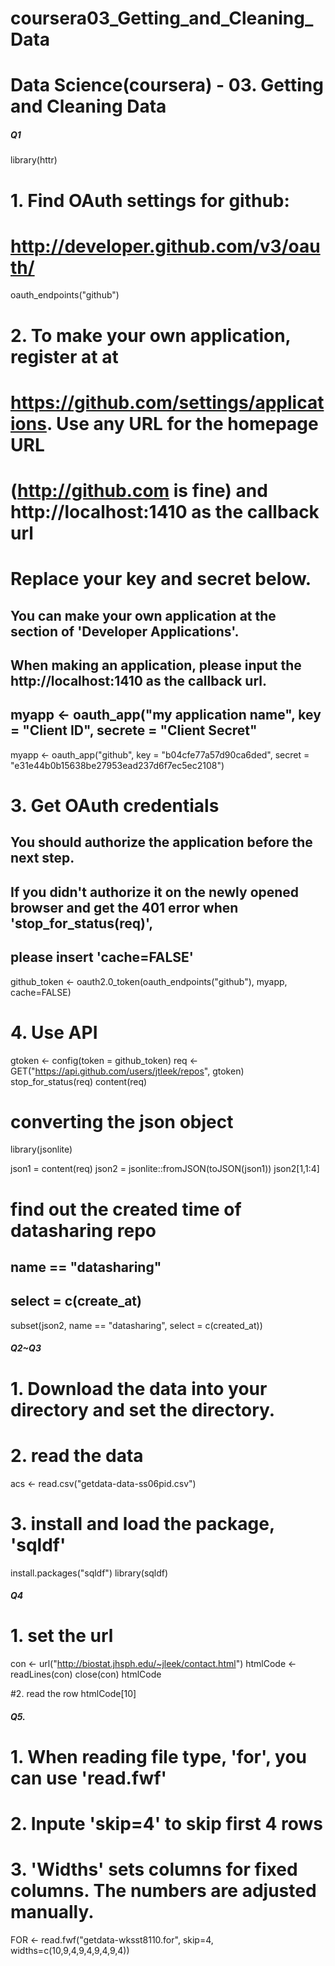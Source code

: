# coursera03_Getting_and_Cleaning_Data
# Data Science(coursera) - 03. Getting and Cleaning Data


##### Q1
library(httr)

# 1. Find OAuth settings for github:
#    http://developer.github.com/v3/oauth/
oauth_endpoints("github")

# 2. To make your own application, register at at
#    https://github.com/settings/applications. Use any URL for the homepage URL
#    (http://github.com is fine) and  http://localhost:1410 as the callback url
#    Replace your key and secret below.

## You can make your own application at the section of 'Developer Applications'.
## When making an application, please input the http://localhost:1410 as the callback url.
## myapp <- oauth_app("my application name", key = "Client ID", secrete = "Client Secret"

myapp <- oauth_app("github",
                   key = "b04cfe77a57d90ca6ded",
                   secret = "e31e44b0b15638be27953ead237d6f7ec5ec2108")

# 3. Get OAuth credentials
## You should authorize the application before the next step.
## If you didn't authorize it on the newly opened browser and get the 401 error when 'stop_for_status(req)', 
## please insert 'cache=FALSE'

github_token <- oauth2.0_token(oauth_endpoints("github"), myapp, cache=FALSE)

# 4. Use API
gtoken <- config(token = github_token)
req <- GET("https://api.github.com/users/jtleek/repos", gtoken)
stop_for_status(req)
content(req)

# converting the json object
library(jsonlite)

json1 = content(req)
json2 = jsonlite::fromJSON(toJSON(json1))
json2[1,1:4]

# find out the created time of datasharing repo
## name == "datasharing"
## select = c(create_at)
subset(json2, name == "datasharing", select = c(created_at))


##### Q2~Q3

# 1. Download the data into your directory and set the directory.
# 2. read the data
acs <- read.csv("getdata-data-ss06pid.csv")

# 3. install and load the package, 'sqldf'
install.packages("sqldf")
library(sqldf)


##### Q4

# 1. set the url
con <- url("http://biostat.jhsph.edu/~jleek/contact.html")
htmlCode <- readLines(con)
close(con)
htmlCode

#2. read the row
htmlCode[10]

##### Q5.
# 1. When reading file type, 'for', you can use 'read.fwf'
# 2. Inpute 'skip=4' to skip first 4 rows
# 3. 'Widths' sets columns for fixed columns. The numbers are adjusted manually.

FOR <- read.fwf("getdata-wksst8110.for", 
                skip=4,
                widths=c(10,9,4,9,4,9,4,9,4))
